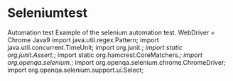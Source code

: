 # Seleniumtest
Automation test 
Example of the selenium automation test.
WebDriver = Chrome
Java9 
import java.util.regex.Pattern;
import java.util.concurrent.TimeUnit;
import org.junit.*;
import static org.junit.Assert.*;
import static org.hamcrest.CoreMatchers.*;
import org.openqa.selenium.*;
import org.openqa.selenium.chrome.ChromeDriver;
import org.openqa.selenium.support.ui.Select;
